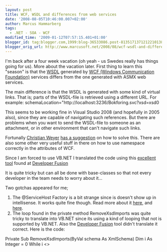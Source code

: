 ```yaml
---
layout: post
title: WCF, WSDL and differences from web services
date: '2008-08-05T10:46:00.007+02:00'
author: Marcus Hammarberg
tags:
  - .NET - SOA - WCF
modified_time: '2009-01-12T07:57:15.401+01:00'
blogger_id: tag:blogger.com,1999:blog-36533086.post-8135171371212210138
blogger_orig_url: http://www.marcusoft.net/2008/08/wcf-wsdl-and-differences-from-web.html
---
```


I'm back after a four week vacation (oh yeah - us Swedes really has
things going for us). More about the vacation later.
First thing to learn this "season" is that the
[WSDL](http://en.wikipedia.org/wiki/WSDL_(disambiguation)) generated by
[WCF (Windows Communication
Foundation)](http://msdn.microsoft.com/en-us/netframework/aa663324.aspx?PHPSESSID=0fbb7c61)
services differs from the one generated with ASMX web services.

The main difference is that the WSDL is generated with some kind of
virtual links. That is; parts of the WSDL-file is retrieved using a
different URL. For example:
schemaLocation="http://localhost:3236/Bokforing.svc?xsd=xsd0

This seems to be working fine in Visual Studio 2008 (and hopefully in
2005 also), since they are capable of navigating such references. But
there are problems when you want to send the WSDL-file to someone as an
attachment, or in other environment that can't navigate such links.

Fortunally [Christian Weyer](http://blogs.thinktecture.com/cweyer) [has
a
suggestion](http://blogs.thinktecture.com/cweyer/archive/2007/05/10/414840.aspx)
on how to solve this. There are also some other very useful stuff in
there on how to use namespace correctly in the attributes of WCF.

Since I am forced to use VB.NET I translated the code using this
[excellent
tool](http://labs.developerfusion.co.uk/convert/csharp-to-vb.aspx) found
at [Developer Fusion](http://www.developerfusion.co.uk/)

It is quite tricky but can all be done with base-classes so that not
every developer in the team needs to worry about it...

Two gotchas appeared for me;

1.  The @ServiceHost Factory is a bit strange since is doesn't show up
    in intellisense. It works quite fine though. Read more about it
    [here](http://hyperthink.net/blog/the-servicehost-directive/), and
    [here](http://msdn.microsoft.com/en-us/library/aa967286.aspx).
2.  The loop found in the private method
    RemoveXsdImports was quite tricky to translate into VB.NET since its
    using a kind of looping that not is supported by VB.NET. Also the
    [Developer
    Fusion](http://labs.developerfusion.co.uk/convert/csharp-to-vb.aspx)
    tool didn't translate it correct.
    Here is the code:

   Private Sub RemoveXsdImports(ByVal schema As XmlSchema)
    Dim i As Integer = 0
    While i \<\>
